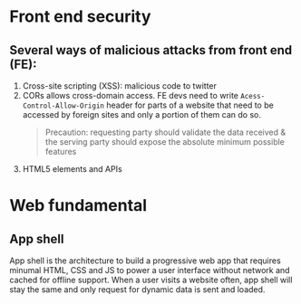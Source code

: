 # Front end security

## Several ways of malicious attacks from front end (FE):

1. Cross-site scripting (XSS): malicious code to twitter
2. CORs allows cross-domain access. FE devs need to write `Acess-Control-Allow-Origin` header for parts of a website that need to be accessed by foreign sites and only a portion of them can do so.
   > Precaution: requesting party should validate the data received & the serving party should expose the absolute minimum possible features
3. HTML5 elements and APIs

# Web fundamental

## App shell

App shell is the architecture to build a progressive web app that requires minumal HTML, CSS and JS to power a user interface without network and cached for offline support. When a user visits a website often, app shell will stay the same and only request for dynamic data is sent and loaded.
